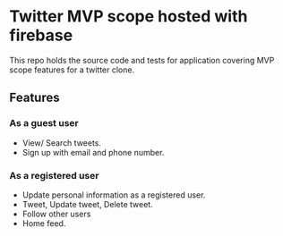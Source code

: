 # Twitter MVP scope hosted with firebase
This repo holds the source code and tests for application covering MVP scope features for a twitter clone.

## Features
### As a guest user
* View/ Search tweets.
* Sign up with email and phone number.

### As a registered user
* Update personal information as a registered user.
* Tweet, Update tweet, Delete tweet.
* Follow other users
* Home feed.
 
